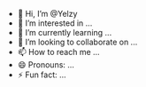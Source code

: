- 👋 Hi, I’m @Yelzy
- 👀 I’m interested in ...
- 🌱 I’m currently learning ...
- 💞️ I’m looking to collaborate on ...
- 📫 How to reach me ...
- 😄 Pronouns: ...
- ⚡ Fun fact: ...

<!---
Yelzy/Yelzy is a ✨ special ✨ repository because its `README.md` (this file) appears on your GitHub profile.
You can click the Preview link to take a look at your changes.
--->

